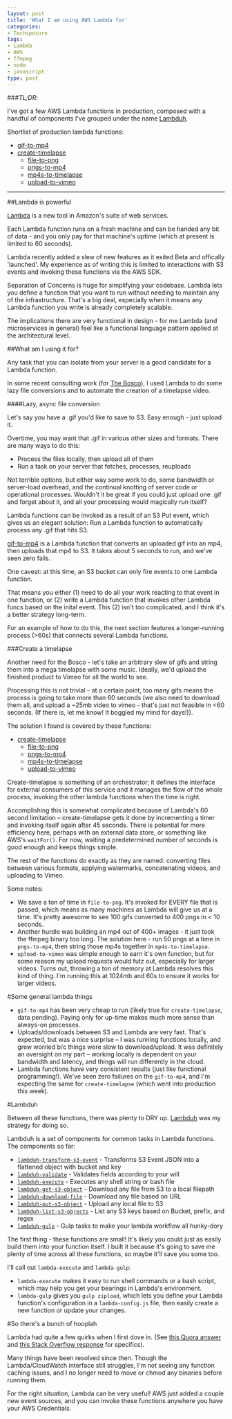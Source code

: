 ```yaml
---
layout: post
title: 'What I am using AWS Lambda for'
categories:
- Techsposure
tags:
- Lambda
- AWS
- ffmpeg
- node
- javascript
type: post
---
```


###*TL;DR*:

I've got a few AWS Lambda functions in production,
composed with a handful of components I've grouped under the name
[Lambduh](https://github.com/lambduh/lambduh).

Shortlist of production lambda functions:

- [gif-to-mp4](https://github.com/russmatney/lambda-gif-to-mp4)
- [create-timelapse](https://github.com/russmatney/lambda-create-timelapse)
  - [file-to-png](https://github.com/russmatney/lambda-file-to-png)
  - [pngs-to-mp4](https://github.com/russmatney/lambda-pngs-to-mp4)
  - [mp4s-to-timelapse](https://github.com/russmatney/lambda-mp4s-to-timelapse)
  - [upload-to-vimeo](https://github.com/russmatney/lambda-upload-to-vimeo)

---

##Lambda is powerful

[Lambda](http://aws.amazon.com/lambda/) is a new tool in Amazon's suite of web services.

Each Lambda function runs on a fresh machine and can be handed any bit of data -
and you only pay for that machine's uptime (which at present is limited to 60 seconds).

Lambda recently added a slew of new features as it exited Beta and offically 'launched'.
My experience as of writing this is limited to interactions with S3 events
and invoking these functions via the AWS SDK.

Separation of Concerns is huge for simplifying your codebase.
Lambda lets you define a function that you want to run
without needing to maintain any of the infrastructure.
That's a big deal, especially when it means any Lambda function you write is already completely scalable.

The implications there are very functional in design -
for me Lambda (and microservices in general) feel like a functional language pattern
applied at the architectural level.

##What am I using it for?

Any task that you can isolate from your server is a good candidate for a Lambda function.

In some recent consulting work (for [The Bosco](http://thebos.co/)),
I used Lambda to do some lazy file conversions
and to automate the creation of a timelapse video.

####Lazy, async file conversion

Let's say you have a .gif you'd like to save to S3.
Easy enough - just upload it.

Overtime, you may want that .gif in various other sizes and formats.
There are many ways to do this:
- Process the files locally, then upload all of them
- Run a task on your server that fetches, processes, reuploads

Not terrible options, but either way some work to do,
some bandwidth or server-load overhead,
and the continual knotting of server code or operational processes.
Wouldn't it be great if you could just upload one .gif and forget about it,
and all your processing would magically run itself?

Lambda functions can be invoked as a result of an S3 Put event,
which gives us an elegant solution:
Run a Lambda function to automatically process any .gif that hits S3.

[gif-to-mp4](https://github.com/russmatney/lambda-gif-to-mp4) is a Lambda function
that converts an uploaded gif into an mp4,
then uploads that mp4 to S3.
It takes about 5 seconds to run,
and we've seen zero fails.

One caveat: at this time,
an S3 bucket can only fire events to one Lambda function.

That means you either (1) need to do all your work reacting to that event in one function,
or (2) write a Lambda function that invokes other Lambda funcs based on the inital event.
This (2) isn't too complicated, and I think it's a better strategy long-term.

For an example of how to do this,
the next section features a longer-running process (>60s)
that connects several Lambda functions.

###Create a timelapse

Another need for the Bosco - let's take an arbitrary slew of gifs
and string them into a mega timelapse with some music.
Ideally, we'd upload the finished product to Vimeo for all the world to see.

Processing this is not trivial – at a certain point,
too many gifs means the process is going to take more than 60 seconds
(we also need to download them all, and upload a ~25mb video to vimeo -
that's just not feasible in <60 seconds.
(If there is, let me know!
It boggled my mind for days!)).

The solution I found is covered by these functions:

- [create-timelapse](https://github.com/russmatney/lambda-create-timelapse)
  - [file-to-png](https://github.com/russmatney/lambda-file-to-png)
  - [pngs-to-mp4](https://github.com/russmatney/lambda-pngs-to-mp4)
  - [mp4s-to-timelapse](https://github.com/russmatney/lambda-mp4s-to-timelapse)
  - [upload-to-vimeo](https://github.com/russmatney/lambda-upload-to-vimeo)

Create-timelapse is something of an orchestrator;
it defines the interface for external consumers of this service
and it manages the flow of the whole process,
invoking the other lambda functions when the time is right.

Accomplishing this is somewhat complicated because of Lambda's 60 second limitation –
create-timelapse gets it done by incrementing a timer
and invoking itself again after 45 seconds.
There is potential for more efficiency here,
perhaps with an external data store, or something like AWS's `waitFor()`.
For now, waiting a predetermined number of seconds is good enough and keeps things simple.

The rest of the functions do exactly as they are named:
converting files between various formats, applying watermarks, concatenating videos,
and uploading to Vimeo.

Some notes:

- We save a ton of time in `file-to-png`.
It's invoked for EVERY file that is passed,
which means as many machines as Lambda will give us at a time.
It's pretty awesome to see 100 gifs converted to 400 pngs in < 10 seconds.
- Another hurdle was building an mp4 out of 400+ images -
it just took the ffmpeg binary too long.
The solution here - run 50 pngs at a time in `pngs-to-mp4`,
then string those mp4s together in `mp4s-to-timelapse`.
- `upload-to-vimeo` was simple enough to earn it's own function,
but for some reason my upload requests would futz out,
especially for larger videos.
Turns out, throwing a ton of memory at Lambda resolves this kind of thing.
I'm running this at 1024mb and 60s to ensure it works for larger videos.

#Some general lambda things

- `gif-to-mp4` has been very cheap to run (likely true for `create-timelapse`, data pending).
Paying only for up-time makes much more sense than always-on processes.
- Uploads/downloads between S3 and Lambda are very fast.
That's expected, but was a nice surprise –
I was running functions locally, and grew worried b/c things were slow to download/upload.
It was definitely an oversight on my part – working locally is dependent on your bandwidth and latency,
and things will run differently in the cloud.
- Lambda functions have very consistent results (just like functional programming!).
We've seen zero failures on the `gif-to-mp4`, and I'm expecting the same for `create-timelapse`
(which went into production this week).

#Lambduh

Between all these functions, there was plenty to DRY up.
[Lambduh](https://github.com/lambduh/lambduh) was my strategy for doing so.

Lambduh is a set of components for common tasks in Lambda functions.
The components so far:

- [`lambduh-transform-s3-event`](https://github.com/lambduh/lambduh-transform-s3-event) - Transforms S3 Event JSON into a flattened object with bucket and key
- [`lambduh-validate`](https://github.com/lambduh/lambduh-validate) - Validates fields according to your will
- [`lambduh-execute`](https://github.com/lambduh/lambduh-execute) - Executes any shell string or bash file
- [`lambduh-get-s3-object`](https://github.com/lambduh/lambduh-get-s3-object) - Download any file from S3 to a local filepath
- [`lambduh-download-file`](https://github.com/lambduh/lambduh-download-file) - Download any file based on URL
- [`lambduh-put-s3-object`](https://github.com/lambduh/lambduh-put-s3-object) - Upload any local file to S3
- [`lambduh-list-s3-objects`](https://github.com/lambduh/lambduh-list-s3-objects) - List any S3 keys based on Bucket, prefix, and regex
- [`lambduh-gulp`](https://github.com/lambduh/lambduh-gulp) - Gulp tasks to make your lambda workflow all hunky-dory

The first thing - these functions are small!
It's likely you could just as easily build them into your function itself.
I built it because it's going to save me plenty of time across all these functions,
so maybe it'll save you some too.

I'll call out `lambda-execute` and `lambda-gulp`:

- `lambda-execute` makes it easy to run shell commands or a bash script,
which may help you get your bearings in Lambda's environment.
- `lambda-gulp` gives you `gulp zipload`,
which lets you define your Lambda function's configuration in a `lambda-config.js` file,
then easily create a new function or update your changes.

#So there's a bunch of hooplah

Lambda had quite a few quirks when I first dove in.
(See [this Quora answer](http://www.quora.com/What-are-your-experiences-running-on-AWS-Lambda-with-Node-JS-code/answer/Russ-Matney)
and [this Stack Overflow response](http://stackoverflow.com/questions/27708573/aws-lambda-making-video-thumbnails/29001078#29001078)
for specifics).

Many things have been resolved since then.
Though the Lambda/CloudWatch interface still struggles,
I'm not seeing any function caching issues,
and I no longer need to move or chmod any binaries before running them.

For the right situation, Lambda can be very useful!
AWS just added a couple new event sources,
and you can invoke these functions anywhere you have your AWS Credentials.

